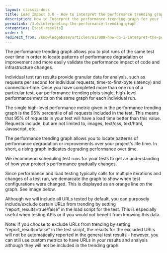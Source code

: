 ```yaml
---
layout: classic-docs
title: Load Impact 3.0 - How to interpret the performance trending graph
description: How to Interpret the performance trending graph for your load tests
permalink: /3.0/interpreting-the-performance-trending-graph
categories: [test-results]
order: 5
redirect_from: /knowledgebase/articles/617088-how-do-i-interpret-the-performance-trend-analysis
---
```



The performance trending graph allows you to plot runs of the same test over time in order to locate patterns of performance degradation or improvement and more easily validate the performance impact of code and infrastructure changes.

Individual test run results provide granular data for analysis, such as requests per second for individual requests, time-to-first-byte (latency) and connection-time.  Once you have completed more than one run of a particular test, our performance trending plots single, high-level performance metrics on the same graph for each individual run.

The single high-level performance metric given in the performance trending graph is the 95% percentile of all requests included in the test. This means that 95% of requests in your test will have a load time better than this value. Requests include, but are not limited to, images, text/css, text/html, Javascript, etc.

The performance trending graph allows you to locate patterns of performance degradation or improvements over your project's life time. In short, a rising graph indicates degrading performance over time.

We recommend scheduling test runs for your tests to get an understanding of how your project's performance gradually changes.

Since performance and load testing typically calls for multiple iterations and changes of a test run, we demarcate the graph to show when test configurations were changed.  This is displayed as an orange line on the graph. See image below.



Although we will include all URLs tested by default, you can purposely include/exclude certain URLs from trending by setting “report_results=true/false” in the load script for the test. This is especially useful when testing APIs or if you would not benefit from knowing this data.

Note: If you choose to exclude URLs from trending by setting “report_results=false” in the test script, the results for the excluded URLs will not be automatically reported in the general test results - however, you can still use custom metrics to have URLs in your results and analysis although they will not be included in the trending graph.
